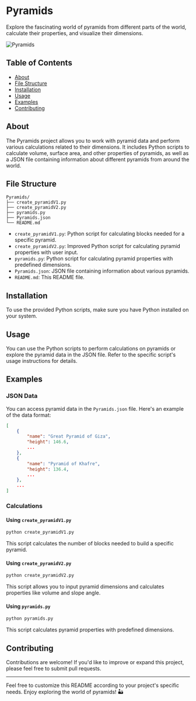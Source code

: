 # Pyramids 

Explore the fascinating world of pyramids from different parts of the world, calculate their properties, and visualize their dimensions.

![Pyramids](https://img.shields.io/badge/Pyramids-Exploration-brightgreen)

## Table of Contents

- [About](#about)
- [File Structure](#file-structure)
- [Installation](#installation)
- [Usage](#usage)
- [Examples](#examples)
- [Contributing](#contributing)

## About

The Pyramids project allows you to work with pyramid data and perform various calculations related to their dimensions. It includes Python scripts to calculate volume, surface area, and other properties of pyramids, as well as a JSON file containing information about different pyramids from around the world.

## File Structure

```plaintext
Pyramids/
├── create_pyramidV1.py
├── create_pyramidV2.py
├── pyramids.py
├── Pyramids.json
└── README.md
```

- `create_pyramidV1.py`: Python script for calculating blocks needed for a specific pyramid.
- `create_pyramidV2.py`: Improved Python script for calculating pyramid properties with user input.
- `pyramids.py`: Python script for calculating pyramid properties with predefined dimensions.
- `Pyramids.json`: JSON file containing information about various pyramids.
- `README.md`: This README file.

## Installation

To use the provided Python scripts, make sure you have Python installed on your system.

## Usage

You can use the Python scripts to perform calculations on pyramids or explore the pyramid data in the JSON file. Refer to the specific script's usage instructions for details.

## Examples

### JSON Data

You can access pyramid data in the `Pyramids.json` file. Here's an example of the data format:

```json
[
    {
        "name": "Great Pyramid of Giza",
        "height": 146.6,
        ...
    },
    {
        "name": "Pyramid of Khafre",
        "height": 136.4,
        ...
    },
    ...
]
```

### Calculations

#### Using `create_pyramidV1.py`

```bash
python create_pyramidV1.py
```

This script calculates the number of blocks needed to build a specific pyramid.

#### Using `create_pyramidV2.py`

```bash
python create_pyramidV2.py
```

This script allows you to input pyramid dimensions and calculates properties like volume and slope angle.

#### Using `pyramids.py`

```bash
python pyramids.py
```

This script calculates pyramid properties with predefined dimensions.

## Contributing

Contributions are welcome! If you'd like to improve or expand this project, please feel free to submit pull requests.

---

Feel free to customize this README according to your project's specific needs. Enjoy exploring the world of pyramids! 🏜️
